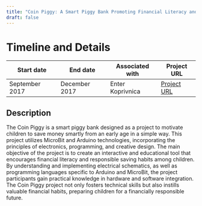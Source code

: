 ```yaml
---
title: "Coin Piggy: A Smart Piggy Bank Promoting Financial Literacy and Saving Habits in Children"
draft: false
---
```


# Timeline and Details

| Start date     | End date      | Associated with  | Project URL                                                                                                             |
| -------------- | ------------- | ---------------- | ----------------------------------------------------------------------------------------------------------------------- |
| September 2017 | December 2017 | Enter Koprivnica | [Project URL](https://epodravina.hr/kreativni-srednjoskolci-izradili-pametnu-kasicu-prasicu-koja-vas-motivira-stednju/) |

## Description
The Coin Piggy is a smart piggy bank designed as a project to motivate children to save money smartly from an early age in a simple way. This project utilizes MicroBit and Arduino technologies, incorporating the principles of electronics, programming, and creative design. The main objective of the project is to create an interactive and educational tool that encourages financial literacy and responsible saving habits among children. By understanding and implementing electrical schematics, as well as programming languages specific to Arduino and MicroBit, the project participants gain practical knowledge in hardware and software integration. The Coin Piggy project not only fosters technical skills but also instills valuable financial habits, preparing children for a financially responsible future.